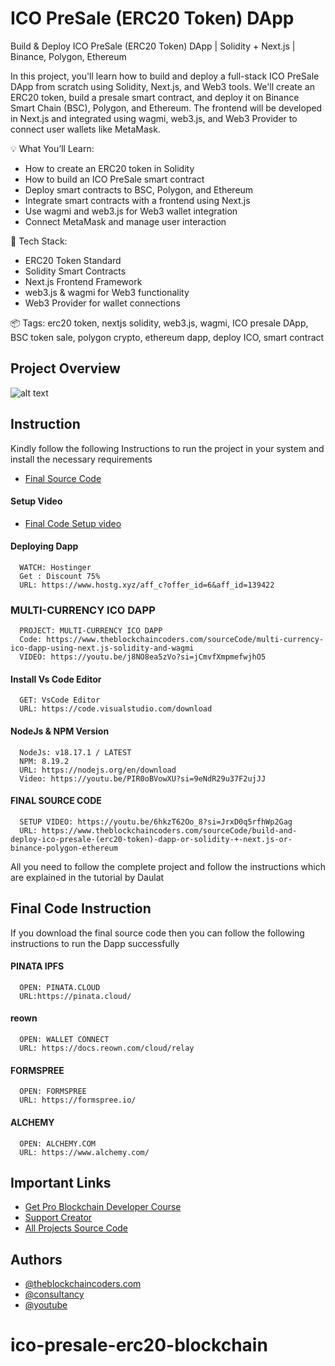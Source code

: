 # ICO PreSale (ERC20 Token) DApp

Build & Deploy ICO PreSale (ERC20 Token) DApp | Solidity + Next.js | Binance, Polygon, Ethereum

In this project, you'll learn how to build and deploy a full-stack ICO PreSale DApp from scratch using Solidity, Next.js, and Web3 tools. We'll create an ERC20 token, build a presale smart contract, and deploy it on Binance Smart Chain (BSC), Polygon, and Ethereum. The frontend will be developed in Next.js and integrated using wagmi, web3.js, and Web3 Provider to connect user wallets like MetaMask.

💡 What You’ll Learn:

- How to create an ERC20 token in Solidity
- How to build an ICO PreSale smart contract
- Deploy smart contracts to BSC, Polygon, and Ethereum
- Integrate smart contracts with a frontend using Next.js
- Use wagmi and web3.js for Web3 wallet integration
- Connect MetaMask and manage user interaction

🚀 Tech Stack:

- ERC20 Token Standard
- Solidity Smart Contracts
- Next.js Frontend Framework
- web3.js & wagmi for Web3 functionality
- Web3 Provider for wallet connections

📦 Tags:
erc20 token, nextjs solidity, web3.js, wagmi, ICO presale DApp, BSC token sale, polygon crypto, ethereum dapp, deploy ICO, smart contract

## Project Overview

![alt text](https://www.daulathussain.com/wp-content/uploads/2025/05/Build-Deploy-ICO-PreSale-ERC20-Token-DApp-Solidity-Next.js-Binance-Polygon-Ethereum.jpg)

## Instruction

Kindly follow the following Instructions to run the project in your system and install the necessary requirements

- [Final Source Code](<https://www.theblockchaincoders.com/sourceCode/build-and-deploy-ico-presale-(erc20-token)-dapp-or-solidity-+-next.js-or-binance-polygon-ethereum>)

#### Setup Video

- [Final Code Setup video](https://youtu.be/6hkzT62Oo_8?si=JrxD0q5rfhWp2Gag)

#### Deploying Dapp

```
  WATCH: Hostinger
  Get : Discount 75%
  URL: https://www.hostg.xyz/aff_c?offer_id=6&aff_id=139422
```

### MULTI-CURRENCY ICO DAPP

```
  PROJECT: MULTI-CURRENCY ICO DAPP
  Code: https://www.theblockchaincoders.com/sourceCode/multi-currency-ico-dapp-using-next.js-solidity-and-wagmi
  VIDEO: https://youtu.be/j8NO8ea5zVo?si=jCmvfXmpmefwjhO5
```

#### Install Vs Code Editor

```
  GET: VsCode Editor
  URL: https://code.visualstudio.com/download
```

#### NodeJs & NPM Version

```
  NodeJs: v18.17.1 / LATEST
  NPM: 8.19.2
  URL: https://nodejs.org/en/download
  Video: https://youtu.be/PIR0oBVowXU?si=9eNdR29u37F2ujJJ
```

#### FINAL SOURCE CODE

```
  SETUP VIDEO: https://youtu.be/6hkzT62Oo_8?si=JrxD0q5rfhWp2Gag
  URL: https://www.theblockchaincoders.com/sourceCode/build-and-deploy-ico-presale-(erc20-token)-dapp-or-solidity-+-next.js-or-binance-polygon-ethereum
```

All you need to follow the complete project and follow the instructions which are explained in the tutorial by Daulat

## Final Code Instruction

If you download the final source code then you can follow the following instructions to run the Dapp successfully

#### PINATA IPFS

```
  OPEN: PINATA.CLOUD
  URL:https://pinata.cloud/
```

#### reown

```
  OPEN: WALLET CONNECT
  URL: https://docs.reown.com/cloud/relay
```

#### FORMSPREE

```
  OPEN: FORMSPREE
  URL: https://formspree.io/
```

#### ALCHEMY

```
  OPEN: ALCHEMY.COM
  URL: https://www.alchemy.com/
```

## Important Links

- [Get Pro Blockchain Developer Course](https://www.theblockchaincoders.com/pro-nft-marketplace)
- [Support Creator](https://bit.ly/Support-Creator)
- [All Projects Source Code](https://www.theblockchaincoders.com/SourceCode)

## Authors

- [@theblockchaincoders.com](https://www.theblockchaincoders.com/)
- [@consultancy](https://www.theblockchaincoders.com/consultancy)
- [@youtube](https://www.youtube.com/@daulathussain)
# ico-presale-erc20-blockchain
